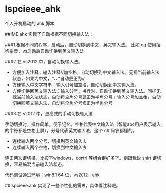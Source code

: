 # lspcieee_ahk
个人开机启动的 ahk 脚本
  

##IME.ahk
实现了自动根据不同切换输入法：

###1.根据不同的程序，启动后，自动切换到中文，英文输入法。
比如 qq 使用搜狗拼音，vs启动后自动切换到英文输入法。

###2.在 vs2012 中，自动切换输入法。
- 方便加入注释：输入注释//加空格，自动切换到中文输入法。无视当前输入法状态，如果为中文，“、、”自动更正为//
- 方便输入中文字符串：输入引号加空格，自动切换到中文输入法。
- 方便切换回英文输入法：输入分号，换行时，自动切换到英文输入法。同样无视当前输入法状态，自动将全角分号更正为半角分号；输入分号加空格，自动切换回英文输入法，自动将全角分号修正为半角分号

###3.在 s2012 中，更高效的手动切换输入法

手动切换时，操作简单，便于记忆，空格代表中文输入法（智能abc用户表示输入的字符都是空格上屏），分号代表英文输入法，这个 c# 码农都懂的。

- 连续输入两个分号，切换到英文输入法
- 连续输入两个空格，切换到中文输入法

连击两次键切换，比按下windows，contrl 等组合键好多了。别跟我说 shirt 键切换，容易搞混当前输入法状态。

代码测试通过环境：win8.1 64 位，vs2012，ahk




##lspcieee.ahk
实现了一些个性化的需求，具体看注释吧。
